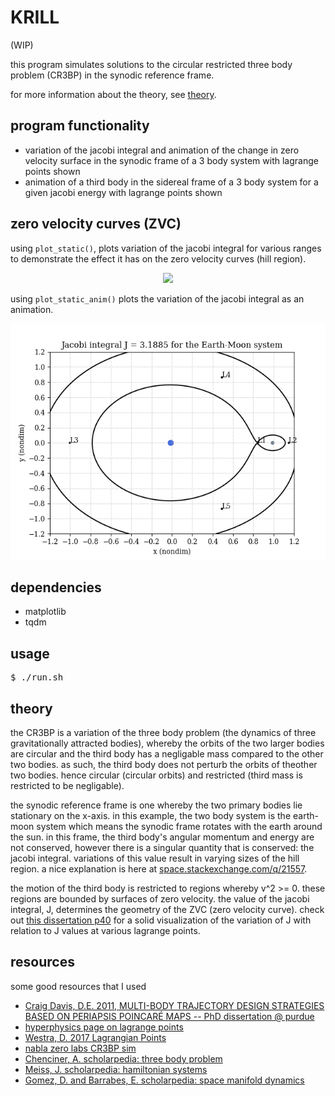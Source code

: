 # KRILL

(WIP)

this program simulates solutions to the circular restricted three body problem (CR3BP) in the synodic reference frame.

for more information about the theory, see [theory](#theory).

## program functionality

* variation of the jacobi integral and animation of the change in zero velocity surface in the synodic frame of a 3 body system with lagrange points shown
* animation of a third body in the sidereal frame of a 3 body system for a given jacobi energy with lagrange points shown

## zero velocity curves (ZVC)

using `plot_static()`, plots variation of the jacobi integral for various ranges to demonstrate the effect it has on the zero velocity curves (hill region).

<p align="center"><img src="https://raw.githubusercontent.com/electric-coral/krill/master/plots/CR3BP_jacobi_integral_variation.png"/></p>

using `plot_static_anim()` plots the variation of the jacobi integral as an animation.

![](anims/ZVC.gif)



## dependencies

* matplotlib
* tqdm

## usage

<pre>
$ ./run.sh
</pre>


## theory

the CR3BP is a variation of the three body problem (the dynamics of three gravitationally attracted bodies), whereby the orbits of the two larger bodies are circular and the third body has a negligable mass compared to the other two bodies. as such, the third body does not perturb the orbits of theother two bodies. hence circular (circular orbits) and restricted (third mass is restricted to be negligable).

the synodic reference frame is one whereby the two primary bodies lie stationary on the x-axis. in this example, the two body system is the earth-moon system which means the synodic frame rotates with the earth around the sun. in this frame, the third body's angular momentum and energy are not conserved, however there is a singular quantity that is conserved: the jacobi integral. variations of this value result in varying sizes of the hill region. a nice explanation is here at [space.stackexchange.com/q/21557](https://space.stackexchange.com/questions/21557/this-orbit-looks-wrong-near-a-lagrange-point-is-it/21570#21570).

the motion of the third body is restricted to regions whereby v^2 >= 0. these regions are bounded by surfaces of zero velocity. the value of the jacobi integral, J, determines the geometry of the ZVC (zero velocity curve). check out [this dissertation p40](https://engineering.purdue.edu/people/kathleen.howell.1/Publications/Dissertations/2011_CraigDavis.pdf) for a solid visualization of the variation of J with relation to J values at various lagrange points.



## resources

some good resources that I used

* [Craig Davis, D.E. 2011, MULTI-BODY TRAJECTORY DESIGN STRATEGIES BASED ON PERIAPSIS POINCARÉ MAPS -- PhD dissertation @ purdue](https://engineering.purdue.edu/people/kathleen.howell.1/Publications/Dissertations/2011_CraigDavis.pdf)
* [hyperphysics page on lagrange points](http://hyperphysics.phy-astr.gsu.edu/hbase/Mechanics/lagpt.html)
* [Westra, D. 2017 Lagrangian Points](https://www.mat.univie.ac.at/~westra/lagrangepoints.pdf)
* [nabla zero labs CR3BP sim](https://www.nablazerolabs.com/tbp/)
* [Chenciner, A. scholarpedia: three body problem](http://www.scholarpedia.org/article/Three_body_problem)
* [Meiss, J. scholarpedia: hamiltonian systems](http://www.scholarpedia.org/article/Hamiltonian_systems)
* [Gomez, D. and Barrabes, E. scholarpedia: space manifold dynamics](http://www.scholarpedia.org/article/Space_Manifold_dynamics)

